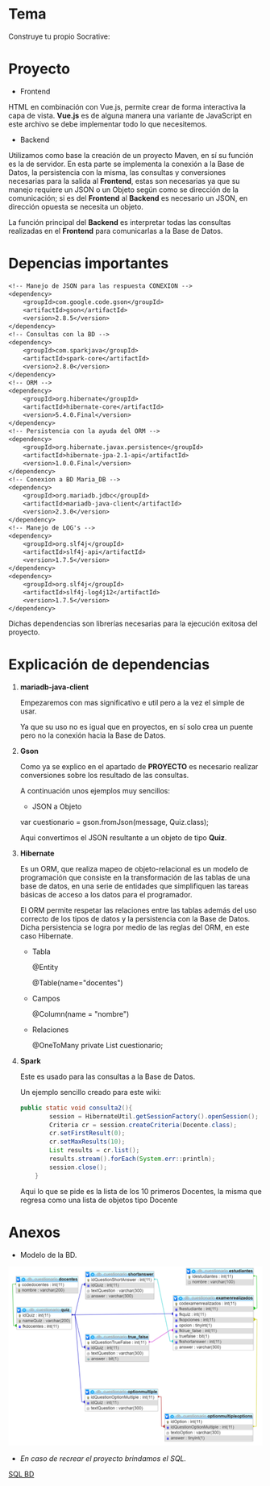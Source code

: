 # Tema
Construye tu propio Socrative:

# Proyecto
- Frontend

HTML en combinación con Vue.js, permite crear de forma interactiva la capa de vista. **Vue.js** es de alguna manera una variante de JavaScript en este archivo se debe implementar todo lo que necesitemos.   
- Backend

Utilizamos como base la creación de un proyecto Maven, en sí su función es la de servidor. En esta parte se implementa la conexión a la Base de Datos, la persistencia con la misma, las consultas y conversiones necesarias para la salida al **Frontend**, estas son necesarias ya que su manejo requiere un JSON o un Objeto según como se dirección de la comunicación; si es del **Frontend** al **Backend** es necesario un JSON, en dirección opuesta se necesita un objeto.

La función principal del **Backend** es interpretar todas las consultas realizadas en el **Frontend** para comunicarlas a la Base de Datos.

# Depencias importantes

```
<!-- Manejo de JSON para las respuesta CONEXION -->
<dependency>
    <groupId>com.google.code.gson</groupId>
    <artifactId>gson</artifactId>
    <version>2.8.5</version>
</dependency>
<!-- Consultas con la BD -->
<dependency>
    <groupId>com.sparkjava</groupId>
    <artifactId>spark-core</artifactId>
    <version>2.8.0</version>
</dependency>
<!-- ORM -->
<dependency>
    <groupId>org.hibernate</groupId>
    <artifactId>hibernate-core</artifactId>
    <version>5.4.0.Final</version>
</dependency>
<!-- Persistencia con la ayuda del ORM -->
<dependency>
    <groupId>org.hibernate.javax.persistence</groupId>
    <artifactId>hibernate-jpa-2.1-api</artifactId>
    <version>1.0.0.Final</version>
</dependency>
<!-- Conexion a BD Maria_DB -->
<dependency>
    <groupId>org.mariadb.jdbc</groupId>
    <artifactId>mariadb-java-client</artifactId>
    <version>2.3.0</version>
</dependency>
<!-- Manejo de LOG's -->
<dependency>
    <groupId>org.slf4j</groupId>
    <artifactId>slf4j-api</artifactId>
    <version>1.7.5</version>
</dependency>
<dependency>
    <groupId>org.slf4j</groupId>
    <artifactId>slf4j-log4j12</artifactId>
    <version>1.7.5</version>
</dependency>
```
Dichas dependencias son librerías necesarias para la ejecución exitosa del proyecto.

# Explicación de dependencias 
1. **mariadb-java-client**

    Empezaremos con mas significativo e util pero a la vez el simple de usar.

    Ya que su uso no es igual que en proyectos, en sí solo crea un puente pero no la conexión hacia la Base de Datos.

2. **Gson**

    Como ya se explico en el apartado de **PROYECTO** es necesario realizar conversiones sobre los resultado de las consultas.

    A continuación unos ejemplos muy sencillos:
    - JSON a Objeto
    
    var cuestionario = gson.fromJson(message, Quiz.class);
    
    Aqui convertimos el JSON resultante a un objeto de tipo **Quiz**.

3. **Hibernate**

    Es un ORM, que realiza mapeo de objeto-relacional es un modelo de programación que consiste en la transformación de las tablas de una base de datos, en una serie de entidades que simplifiquen las tareas básicas de acceso a los datos para el programador.
    
    El ORM permite respetar las relaciones entre las tablas además del uso correcto de los tipos de datos y la persistencia con la Base de Datos. Dicha persistencia se logra por medio de las reglas del ORM, en este caso Hibernate.
    - Tabla
        
        @Entity
        
        @Table(name="docentes")
    - Campos
    
        @Column(name = "nombre")
    - Relaciones  
        
        @OneToMany
            private List<Quiz> cuestionario;
4. **Spark**

    Este es usado para las consultas a la Base de Datos.
    
    Un ejemplo sencillo creado para este wiki:
    ```JAVA
    public static void consulta2(){
            session = HibernateUtil.getSessionFactory().openSession();
            Criteria cr = session.createCriteria(Docente.class);
            cr.setFirstResult(0);
            cr.setMaxResults(10);
            List results = cr.list();
            results.stream().forEach(System.err::println);
            session.close();
        }
    ``` 
    Aqui lo que se pide es la lista de los 10 primeros Docentes, la misma que regresa como una lista de objetos tipo Docente
# Anexos
- Modelo de la BD.

![Modelo](https://github.com/JheysonGaona/ArquitecturaAplicaciones_Proyecto2Bimestre/blob/master/SQL_MariaDB/ModeloBD.PNG)

- *En caso de recrear el proyecto brindamos el SQL.*
    
[SQL BD](https://github.com/JheysonGaona/ArquitecturaAplicaciones_Proyecto2Bimestre/blob/master/SQL_MariaDB/socrative.sql)

